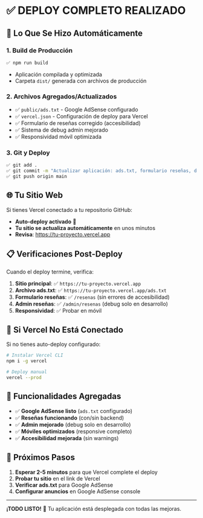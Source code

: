 # ✅ DEPLOY COMPLETO REALIZADO

## 🚀 Lo Que Se Hizo Automáticamente

### 1. **Build de Producción**
```bash
✅ npm run build
```
- Aplicación compilada y optimizada
- Carpeta `dist/` generada con archivos de producción

### 2. **Archivos Agregados/Actualizados**
- ✅ `public/ads.txt` - Google AdSense configurado
- ✅ `vercel.json` - Configuración de deploy para Vercel
- ✅ Formulario de reseñas corregido (accesibilidad)
- ✅ Sistema de debug admin mejorado
- ✅ Responsividad móvil optimizada

### 3. **Git y Deploy**
```bash
✅ git add .
✅ git commit -m "Actualizar aplicación: ads.txt, formulario reseñas, debug admin mejorado"
✅ git push origin main
```

## 🌐 **Tu Sitio Web**

Si tienes Vercel conectado a tu repositorio GitHub:
- **Auto-deploy activado** 🔄
- **Tu sitio se actualiza automáticamente** en unos minutos
- **Revisa**: https://tu-proyecto.vercel.app

## 📋 **Verificaciones Post-Deploy**

Cuando el deploy termine, verifica:

1. **Sitio principal**: ✅ `https://tu-proyecto.vercel.app`
2. **Archivo ads.txt**: ✅ `https://tu-proyecto.vercel.app/ads.txt`
3. **Formulario reseñas**: ✅ `/resenas` (sin errores de accesibilidad)
4. **Admin reseñas**: ✅ `/admin/resenas` (debug solo en desarrollo)
5. **Responsividad**: ✅ Probar en móvil

## 🔧 **Si Vercel No Está Conectado**

Si no tienes auto-deploy configurado:

```bash
# Instalar Vercel CLI
npm i -g vercel

# Deploy manual
vercel --prod
```

## 📱 **Funcionalidades Agregadas**

- ✅ **Google AdSense listo** (`ads.txt` configurado)
- ✅ **Reseñas funcionando** (con/sin backend)
- ✅ **Admin mejorado** (debug solo en desarrollo)
- ✅ **Móviles optimizados** (responsive completo)
- ✅ **Accesibilidad mejorada** (sin warnings)

## 🎯 **Próximos Pasos**

1. **Esperar 2-5 minutos** para que Vercel complete el deploy
2. **Probar tu sitio** en el link de Vercel
3. **Verificar ads.txt** para Google AdSense
4. **Configurar anuncios** en Google AdSense console

---

**¡TODO LISTO!** 🎉 Tu aplicación está desplegada con todas las mejoras.
